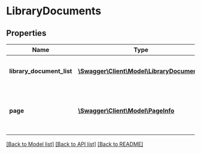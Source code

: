 # LibraryDocuments

## Properties
Name | Type | Description | Notes
------------ | ------------- | ------------- | -------------
**library_document_list** | [**\Swagger\Client\Model\LibraryDocument[]**](LibraryDocument.md) | An array of document library items | [optional] 
**page** | [**\Swagger\Client\Model\PageInfo**](PageInfo.md) | Pagination information for navigating through the response | [optional] 

[[Back to Model list]](../README.md#documentation-for-models) [[Back to API list]](../README.md#documentation-for-api-endpoints) [[Back to README]](../README.md)


